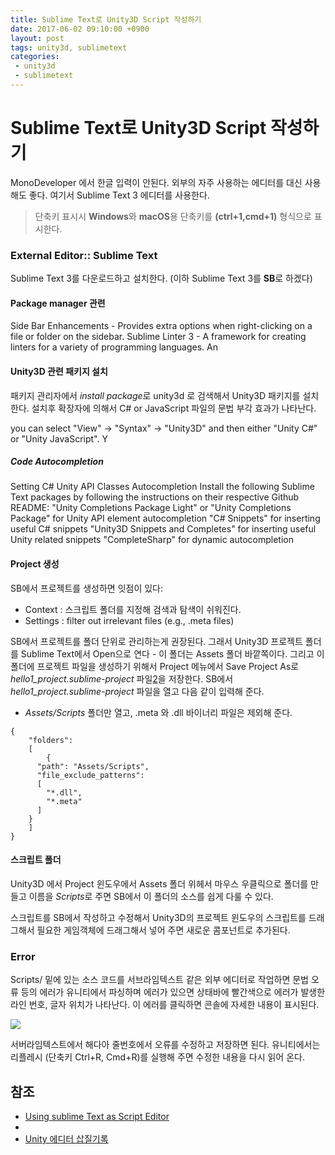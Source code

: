 ```yaml
---
title: Sublime Text로 Unity3D Script 작성하기
date: 2017-06-02 09:10:00 +0900
layout: post
tags: unity3d, sublimetext
categories: 
 - unity3d
 - sublimetext
---
```


# Sublime Text로 Unity3D Script 작성하기

MonoDeveloper 에서 한글 입력이 안된다. 외부의 자주 사용하는 에디터를 대신 사용해도 좋다. 여기서 Sublime Text 3 에디터를 사용한다.

> 단축키 표시시 **Windows**와 **macOS**용 단축키를 **(ctrl+1,cmd+1)** 형식으로 표시한다.

### External Editor:: Sublime Text

Sublime Text 3를 다운로드하고 설치한다. (이하 Sublime Text 3를 **SB**로 하겠다)


#### Package manager 관련


Side Bar Enhancements - Provides extra options when right-clicking on a file or folder on the sidebar.
Sublime Linter 3 - A framework for creating linters for a variety of programming languages. An



#### Unity3D 관련 패키지 설치

패키지 관리자에서 *install package*로 unity3d 로 검색해서 Unity3D 패키지를 설치한다. 설치후 확장자에 의해서 C# or JavaScript 파일의 문법 부각 효과가 나타난다.

you can select "View" -> "Syntax" -> "Unity3D" and then either "Unity C#" or "Unity JavaScript". Y

##### Code Autocompletion

Setting C# Unity API Classes Autocompletion
Install the following Sublime Text packages by following the instructions on their respective Github README:
"Unity Completions Package Light" or "Unity Completions Package" for Unity API element autocompletion
"C# Snippets" for inserting useful C# snippets
"Unity3D Snippets and Completes" for inserting useful Unity related snippets
"CompleteSharp" for dynamic autocompletion


#### Project  생성

SB에서 프로젝트를 생성하면 잇점이 있다:
 - Context : 스크립트 폴더를 지정해 검색과 탐색이 쉬워진다.
 - Settings : filter out irrelevant files (e.g., .meta files)

SB에서 프로젝트를 폴더 단위로 관리하는게 권장된다. 그래서 Unity3D 프로젝트 폴더를 Sublime Text에서 Open으로 연다 - 이 폴더는 Assets 폴더 바깥쪽이다. 그리고 이 폴더에 프로젝트 파일을 생성하기 위해서 Project 메뉴에서 Save Project As로 *hello1_project.sublime-project* 파일[2]을 저장한다.
SB에서 *hello1_project.sublime-project* 파일을 열고 다음 같이 입력해 준다.
 - *Assets/Scripts* 폴더만 열고, .meta 와 .dll 바이너리 파일은 제외해 준다.

```
{
    "folders":
    [
        {
      "path": "Assets/Scripts",
      "file_exclude_patterns":
      [
        "*.dll",
        "*.meta"
      ]
    }
    ]
}
```




#### 스크립트 폴더

Unity3D 에서 Project 윈도우에서 Assets 폴더 위헤서 마우스 우클릭으로 폴더를 만들고 이름을 *Scripts*로 주면 SB에서 이 폴더의 소스를 쉽게 다룰 수 있다.

스크립트를 SB에서 작성하고 수정해서 Unity3D의 프로젝트 윈도우의 스크립트를 드래그해서 필요한 게임객체에 드래그해서 넣어 주면 새로운 콤포넌트로 추가된다.


### Error 

Scripts/ 밑에 있는 소스 코드를 서브라임텍스트 같은 외부 에디터로 작업하면 문법 오류 등의 에러가 유니티에서 파싱하며 에러가 있으면 상태바에 빨간색으로 에러가 발생한 라인 번호, 글자 위치가 나타난다. 이 에러를 클릭하면 콘솔에 자세한 내용이 표시된다.

![](/images/unity3d/unity3d-source-error.png)

서버라임텍스트에서 해다아 줄번호에서 오류를 수정하고 저장하면 된다. 유니티에서는 리플레시 (단축키 Ctrl+R, Cmd+R)를 실행해 주면 수정한 내용을 다시 읽어 온다.



## 참조
 - [Using sublime Text as Script Editor](http://wiki.unity3d.com/index.php/Using_Sublime_Text_as_a_script_editor)
 - [](http://sleepydev.tistory.com/4)
 - [Unity 에디터 삽질기록](http://sleepydev.tistory.com/2)


[1]: http://wiki.unity3d.com/index.php/Using_Sublime_Text_as_a_script_editor
[2]: http://docs.sublimetext.info/en/latest/reference/projects.html